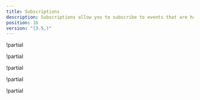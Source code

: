 ```yaml
---
title: Subscriptions
description: Subscriptions allow you to subscribe to events that are happening within Octopus, so you can be notified when events have occurred and react accordingly.
position: 16
version: "[3.5,)"
---
```


!partial <intro>

!partial <emails>

!partial <webhooks>

!partial <visibility>

!partial <troubleshooting>
